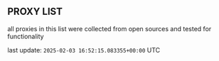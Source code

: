 ## PROXY LIST

all proxies in this list were collected from open sources and tested for functionality

last update: `2025-02-03 16:52:15.083355+00:00` UTC